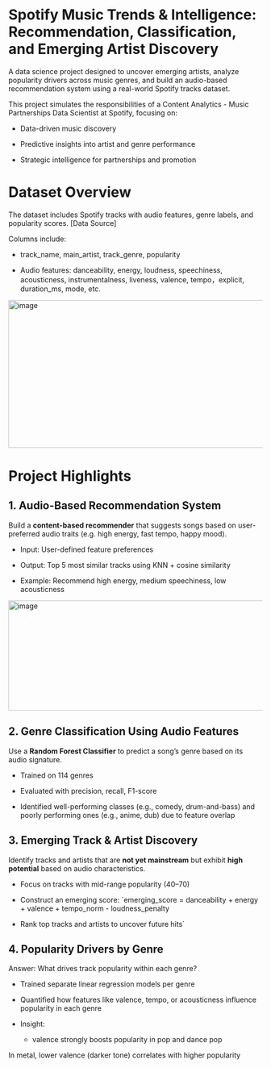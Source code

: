 # Spotify Music Trends &amp; Intelligence: Recommendation, Classification, and Emerging Artist Discovery
A data science project designed to uncover emerging artists, analyze popularity drivers across music genres, and build an audio-based recommendation system using a real-world Spotify tracks dataset.

This project simulates the responsibilities of a Content Analytics - Music Partnerships Data Scientist at Spotify, focusing on:

- Data-driven music discovery

- Predictive insights into artist and genre performance

- Strategic intelligence for partnerships and promotion
# Dataset Overview
The dataset includes Spotify tracks with audio features, genre labels, and popularity scores. [Data Source]

Columns include:

- track_name, main_artist, track_genre, popularity

- Audio features: danceability, energy, loudness, speechiness, acousticness, instrumentalness, liveness, valence, tempo，explicit, duration_ms, mode, etc.
<img width="1305" height="293" alt="image" src="https://github.com/user-attachments/assets/02ae69d0-fff7-4c69-9d0a-41593fc0058c" />


# Project Highlights
## 1. Audio-Based Recommendation System
Build a **content-based recommender** that suggests songs based on user-preferred audio traits (e.g. high energy, fast tempo, happy mood).

- Input: User-defined feature preferences

- Output: Top 5 most similar tracks using KNN + cosine similarity

- Example: Recommend high energy, medium speechiness, low acousticness
<img width="896" height="218" alt="image" src="https://github.com/user-attachments/assets/64f68699-020a-4543-8f1d-63e44236738f" />

## 2. Genre Classification Using Audio Features
Use a **Random Forest Classifier** to predict a song’s genre based on its audio signature.

- Trained on 114 genres

- Evaluated with precision, recall, F1-score

- Identified well-performing classes (e.g., comedy, drum-and-bass) and poorly performing ones (e.g., anime, dub) due to feature overlap

## 3. Emerging Track & Artist Discovery
Identify tracks and artists that are **not yet mainstream** but exhibit **high potential** based on audio characteristics.

- Focus on tracks with mid-range popularity (40–70)

- Construct an emerging score:
`emerging_score = danceability + energy + valence + tempo_norm - loudness_penalty

- Rank top tracks and artists to uncover future hits`

## 4. Popularity Drivers by Genre
Answer: What drives track popularity within each genre?

- Trained separate linear regression models per genre

- Quantified how features like valence, tempo, or acousticness influence popularity in each genre

- Insight:

  - valence strongly boosts popularity in pop and dance pop

In metal, lower valence (darker tone) correlates with higher popularity

